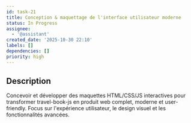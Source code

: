 ```yaml
---
id: task-21
title: Conception & maquettage de l'interface utilisateur moderne
status: In Progress
assignee:
  - '@assistant'
created_date: '2025-10-30 22:10'
labels: []
dependencies: []
priority: high
---
```


## Description

<!-- SECTION:DESCRIPTION:BEGIN -->
Concevoir et développer des maquettes HTML/CSS/JS interactives pour transformer travel-book-js en produit web complet, moderne et user-friendly. Focus sur l'expérience utilisateur, le design visuel et les fonctionnalités avancées.
<!-- SECTION:DESCRIPTION:END -->
